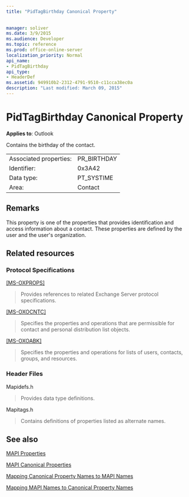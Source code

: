 ```yaml
---
title: "PidTagBirthday Canonical Property"
 
 
manager: soliver
ms.date: 3/9/2015
ms.audience: Developer
ms.topic: reference
ms.prod: office-online-server
localization_priority: Normal
api_name:
- PidTagBirthday
api_type:
- HeaderDef
ms.assetid: 949910b2-2312-4791-9510-c11cca38ec0a
description: "Last modified: March 09, 2015"
---
```


# PidTagBirthday Canonical Property

  
  
**Applies to**: Outlook 
  
Contains the birthday of the contact.
  
|||
|:-----|:-----|
|Associated properties:  <br/> |PR_BIRTHDAY  <br/> |
|Identifier:  <br/> |0x3A42  <br/> |
|Data type:  <br/> |PT_SYSTIME  <br/> |
|Area:  <br/> |Contact  <br/> |
   
## Remarks

This property is one of the properties that provides identification and access information about a contact. These properties are defined by the user and the user's organization. 
  
## Related resources

### Protocol Specifications

[[MS-OXPROPS]](http://msdn.microsoft.com/library/f6ab1613-aefe-447d-a49c-18217230b148%28Office.15%29.aspx)
  
> Provides references to related Exchange Server protocol specifications.
    
[[MS-OXOCNTC]](http://msdn.microsoft.com/library/9b636532-9150-4836-9635-9c9b756c9ccf%28Office.15%29.aspx)
  
> Specifies the properties and operations that are permissible for contact and personal distribution list objects.
    
[[MS-OXOABK]](http://msdn.microsoft.com/library/f4cf9b4c-9232-4506-9e71-2270de217614%28Office.15%29.aspx)
  
> Specifies the properties and operations for lists of users, contacts, groups, and resources.
    
### Header Files

Mapidefs.h
  
> Provides data type definitions.
    
Mapitags.h
  
> Contains definitions of properties listed as alternate names.
    
## See also



[MAPI Properties](mapi-properties.md)
  
[MAPI Canonical Properties](mapi-canonical-properties.md)
  
[Mapping Canonical Property Names to MAPI Names](mapping-canonical-property-names-to-mapi-names.md)
  
[Mapping MAPI Names to Canonical Property Names](mapping-mapi-names-to-canonical-property-names.md)

